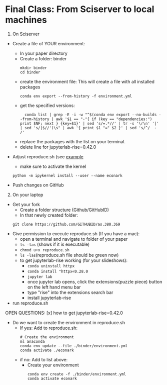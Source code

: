 # Final Class: From Sciserver to local machines

1. On Sciserver
- Create a file of YOUR environment:
    - In your paper directory
    - Create a folder: binder 
        ```
        mkdir binder
        cd binder
        ```
    - create the environment file: This will create a file with all installed packages
        ```
        conda env export --from-history -f environment.yml
        ```
    - get the specified versions:
      ```
        conda list | grep -E -i -w "^$(conda env export --no-builds --from-history | awk '$1 == "-"{ if (key == "dependencies:") print $NF; next } {key=$1}' | sed 's/=.*//' | tr -s '\r\n' '|' | sed 's/|$//')\s" | awk '{ print $1 "=" $2 }' | sed 's/^/  - /'
      ```
    - replace the packages with the list on your terminal.
    - delete line for jupyterlab-rise=0.42.0

- Adjust reproduce.sh (see [example](../../contrib/AMonninger/Paper_Rescheduled/reproduce.sh)
    - make sure to activate the kernel
    ```
    python -m ipykernel install --user --name econark
    ```
- Push changes on GitHub

2. On your laptop
- Get your fork
    - Create a folder structure (Github/GitHubID)
    - In that newly created folder:
    ```
    git clone https://github.com/GITHUBID/as.380.369
    ```
- Give permission to execute reproduce.sh (If you have a mac):
    - open a terminal and navigate to folder of your paper
    - ```ls -las``` (shows if it is executable)
    - ```chmod u+x reproduce.sh ```
    - ```ls -las```(reproduce.sh file should be green now)
    - to get jupyterlab-rise working (for your slideshows):
      - ```conda uninstall httpx```
      - ```conda install "httpx<0.28.0```
      - ```jupyter lab```
      - once jupyter lab opens, click the extensions(puzzle piece) button on the left hand menu bar
      - type "rise" into the extensions search bar
      - install jupyterlab-rise
- run reproduce.sh

OPEN QUESTIONS:
[x] how to get jupyterlab-rise=0.42.0
- Do we want to create the environment in reproduce.sh
  - If yes: Add to reproduce.sh:
    ```
    # Create the environment
    ml anaconda
    conda env update --file ./binder/environment.yml
    conda activate ./econark
    ```
  - if no: Add to list above:
    - Create your environment
      ```
      conda env create -f ./binder/environment.yml
      conda activate econark
      ```
